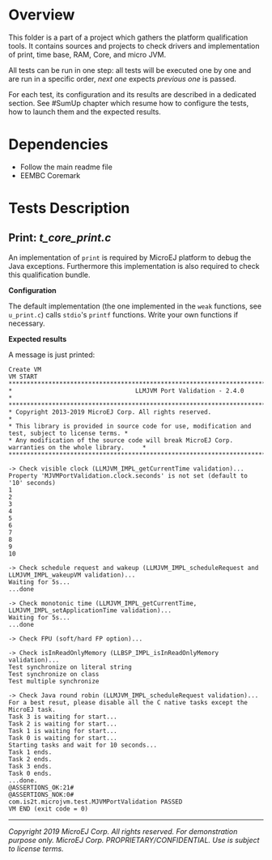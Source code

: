 
# Overview

This folder is a part of a project which gathers the platform qualification tools. It contains sources and projects to check drivers and implementation of print, time base, RAM, Core, and micro JVM.

All tests can be run in one step: all tests will be executed one by one and are run in a specific order, _next one_ expects _previous one_ is passed.

For each test, its configuration and its results are described in a dedicated section. See #SumUp chapter which resume how to configure the tests, how to launch them and the expected results.

# Dependencies

* Follow the main readme file
* EEMBC Coremark

# Tests Description

## Print: _t_core_print.c_

An implementation of `print` is required by MicroEJ platform to debug the Java exceptions. Furthermore this implementation is also required to check this qualification bundle.

**Configuration**

The default implementation (the one implemented in the `weak` functions, see `u_print.c`) calls `stdio`'s `printf` functions. Write your own functions if necessary.

**Expected results**

A message is just printed:

```
Create VM
VM START
*****************************************************************************************************
*                                  LLMJVM Port Validation - 2.4.0                                   *
*****************************************************************************************************
* Copyright 2013-2019 MicroEJ Corp. All rights reserved.                                            *
* This library is provided in source code for use, modification and test, subject to license terms. *
* Any modification of the source code will break MicroEJ Corp. warranties on the whole library.     *
*****************************************************************************************************

-> Check visible clock (LLMJVM_IMPL_getCurrentTime validation)...
Property 'MJVMPortValidation.clock.seconds' is not set (default to '10' seconds)
1
2
3
4
5
6
7
8
9
10

-> Check schedule request and wakeup (LLMJVM_IMPL_scheduleRequest and LLMJVM_IMPL_wakeupVM validation)...
Waiting for 5s...
...done

-> Check monotonic time (LLMJVM_IMPL_getCurrentTime, LLMJVM_IMPL_setApplicationTime validation)...
Waiting for 5s...
...done

-> Check FPU (soft/hard FP option)...

-> Check isInReadOnlyMemory (LLBSP_IMPL_isInReadOnlyMemory validation)...
Test synchronize on literal string
Test synchronize on class
Test multiple synchronize

-> Check Java round robin (LLMJVM_IMPL_scheduleRequest validation)...
For a best resut, please disable all the C native tasks except the MicroEJ task.
Task 3 is waiting for start...
Task 2 is waiting for start...
Task 1 is waiting for start...
Task 0 is waiting for start...
Starting tasks and wait for 10 seconds...
Task 1 ends.
Task 2 ends.
Task 3 ends.
Task 0 ends.
...done.
@ASSERTIONS_OK:21#
@ASSERTIONS_NOK:0#
com.is2t.microjvm.test.MJVMPortValidation PASSED
VM END (exit code = 0)
```


---
_Copyright 2019 MicroEJ Corp. All rights reserved._
_For demonstration purpose only._
_MicroEJ Corp. PROPRIETARY/CONFIDENTIAL. Use is subject to license terms._
